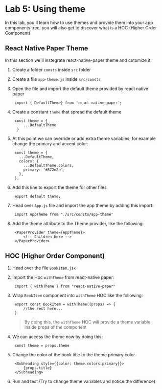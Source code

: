 # Lab 5: Using theme

In this lab, you'll learn how to use themes and provide them into your app components tree, you will also get to discover what is a HOC (Higher Order Component)


## React Native Paper Theme
In this section we'll instegrate react-native-paper theme and cutomize it:
1. Create a folder `consts` inside `src` folder
2. Create a file `app-theme.js` inside `src/consts`
3. Open the file and import the default theme provided by react native paper
	
		import { DefaultTheme} from 'react-native-paper';
4. Create a constant `theme` that spread the default theme
		
		const theme = {
		    ...DefaultTheme
		 }
5. At this point we can override or add extra theme variables, for example change the primary and accent color:

		const theme = {
		  ...DefaultTheme, 
		  colors: {
		    ...DefaultTheme.colors,
		    primary: '#872e2e', 
		  },
		};
6. Add this line to export the theme for other files

		export default theme;

7. Head over `App.js` file and import the app theme by adding this import:

		import AppTheme from "./src/consts/app-theme"

8. Add the theme attribute to the Theme provider, like the following:
	
		<PaperProvider theme={AppTheme}>
		    <!-- Children here -->
		</PaperProvider>
	


## HOC (Higher Order Component)

1. Head over the file `BookItem.jsx`
2. Import the Hoc `withTheme` from react-native paper:

		import { withTheme } from "react-native-paper"
3. Wrap `BookItem` component into `withTheme` HOC like the following:
	
		export const BookItem = withTheme((props) => {
			//the rest here...
		}

	> By doing this, the `withTheme` HOC will provide a theme variable inside props of the component

4. We can access the theme now by doing this:

		const theme = props.theme

5. Change the color of the book title to the theme primary color

		<Subheading style={{color: theme.colors.primary}}> 
			{props.title} 
		</Subheading>
6. Run and test (Try to change theme variables and notice the difference)


